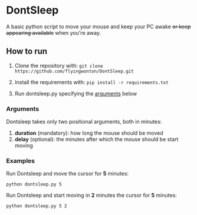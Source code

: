 # DontSleep

A basic python script to move your mouse and keep your PC awake ~~or keep appearing available~~ when you're away. 

## How to run

1. Clone the repository with: `git clone https://github.com/flyingwonton/DontSleep.git`

2. Install the requirements with: `pip install -r requirements.txt`

3. Run dontsleep.py specifying the  [arguments](#Arguments) below

### Arguments
Dontsleep takes only two positional arguments, both in minutes: 
1. **duration** (mandatory): how long the mouse should be moved
2. **delay** (optional): the minutes after which the mouse should be start moving

### Examples

Run Dontsleep and move the cursor for **5** minutes:

`python dontsleep.py 5`

Run Dontsleep and start moving in **2** minutes the cursor for **5** minutes:

`python dontsleep.py 5 2`

